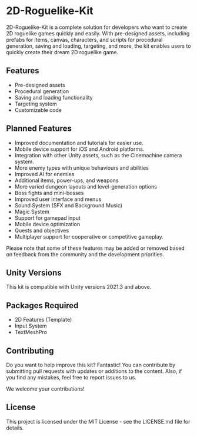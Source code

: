 # 2D-Roguelike-Kit

2D-Roguelike-Kit is a complete solution for developers who want to create 2D roguelike games quickly and easily. With pre-designed assets, including prefabs for items, canvas, characters, and scripts for procedural generation, saving and loading, targeting, and more, the kit enables users to quickly create their dream 2D roguelike game.

## Features

- Pre-designed assets
- Procedural generation
- Saving and loading functionality
- Targeting system
- Customizable code

## Planned Features

- Improved documentation and tutorials for easier use.
- Mobile device support for iOS and Android platforms.
- Integration with other Unity assets, such as the Cinemachine camera system.
- More enemy types with unique behaviours and abilities
- Improved AI for enemies
- Additional items, power-ups, and weapons
- More varied dungeon layouts and level-generation options
- Boss fights and mini-bosses
- Improved user interface and menus
- Sound System (SFX and Background Music)
- Magic System
- Support for gamepad input
- Mobile device optimization
- Quests and objectives
- Multiplayer support for cooperative or competitive gameplay.

Please note that some of these features may be added or removed based on feedback from the community and the development priorities.

## Unity Versions

This kit is compatible with Unity versions 2021.3 and above. 

## Packages Required

- 2D Features (Template)
- Input System
- TextMeshPro

## Contributing

Do you want to help improve this kit? Fantastic! You can contribute by submitting pull requests with updates or additions to the content. Also, if you find any mistakes, feel free to report issues to us.  

We welcome your contributions!

## License

This project is licensed under the MIT License - see the LICENSE.md file for details.
